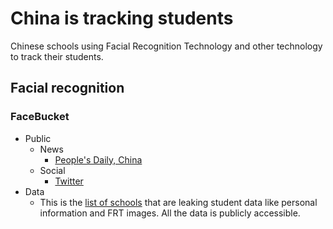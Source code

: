 # China is tracking students
 Chinese schools using Facial Recognition Technology and other technology to track their students.
 
 
## Facial recognition


### FaceBucket
* Public
  * News
    * [People's Daily, China](https://twitter.com/PDChina/status/1080728488825434112)
  * Social
    * [Twitter](https://twitter.com/0xDUDE/status/1216035348108713984)
* Data
  * This is the [list of schools](https://github.com/cookiemonster/China_Student_tracking/blob/master/FaceBucket-schools) that are leaking student data like personal information and FRT images. All the data is publicly accessible.
  
  
  

